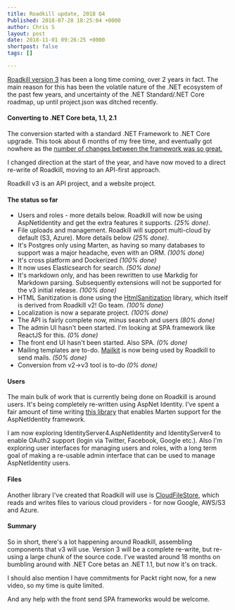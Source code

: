 ```yaml
---
title: Roadkill update, 2018 Q4
Published: 2018-07-28 18:25:04 +0000
author: Chris S
layout: post
date: 2018-11-01 09:26:25 +0000
shortpost: false
tags: []

---
```

[Roadkill version 3](http://github.com/roadkillwiki/roadkill) has been a long time coming, over 2 years in fact. The main reason for this has been the volatile nature of the .NET ecosystem of the past few years, and uncertainty of the .NET Standard/.NET Core roadmap, up until project.json was ditched recently.

#### Converting to .NET Core beta, 1.1, 2.1

The conversion started with a standard .NET Framework to .NET Core upgrade. This took about 6 months of my free time, and eventually got nowhere as the [number of changes between the framework was so great.](https://gist.github.com/yetanotherchris/197963aec1872c40bba515f8f95b7e0f)

I changed direction at the start of the year, and have now moved to a direct re-write of Roadkill, moving to an API-first approach. 

Roadkill v3 is an API project, and a website project.

#### The status so far

* Users and roles - more details below. Roadkill will now be using AspNetIdentity and get the extra features it supports. _(25% done)_.
* File uploads and management. Roadkill will support multi-cloud by default (S3, Azure). More details below _(25% done)_.
* It's Postgres only using Marten, as having so many databases to support was a major headache, even with an ORM. _(100% done)_
* It's cross platform and Dockerized _(100% done)_
* It now uses Elasticsearch for search. _(50% done)_
* It's markdown only, and has been rewritten to use Markdig for Markdown parsing. Subsequently extensions will not be supported for the v3 initial release. _(100% done)_
* HTML Sanitization is done using the [HtmlSanitization](https://github.com/mganss/HtmlSanitizer) library, which itself is derived from Roadkill v2! Go team. _(100% done)_
* Localization is now a separate project. _(100% done)_
* The API is fairly complete now, minus search and users _(80% done)_
* The admin UI hasn't been started. I'm looking at SPA framework like ReactJS for this. _(0% done)_
* The front end UI hasn't been started. Also SPA. _(0% done)_
* Mailing templates are to-do. [Mailkit](https://github.com/jstedfast/MailKit) is now being used by Roadkill to send mails. _(50% done)_
* Conversion from v2->v3 tool is to-do _(0% done)_

#### Users 

The main bulk of work that is currently being done on Roadkill is around users. It's being completely re-written using AspNet Identity. I've spent a fair amount of time writing [this library](https://github.com/yetanotherchris/marten.AspNetIdentity) that enables Marten support for the AspNetIdentity framework.

I am now exploring IdentityServer4.AspNetIdentity and IdentityServer4 to enable OAuth2 support (login via Twitter, Facebook, Google etc.). Also I'm exploring user interfaces for managing users and roles, with a long term goal of making a re-usable admin interface that can be used to manage AspNetIdentity users.

#### Files

Another library I've created that Roadkill will use is [CloudFileStore](https://github.com/yetanotherchris/CloudFileStore), which reads and writes files to various cloud providers - for now Google, AWS/S3 and Azure.

#### Summary

So in short, there's a lot happening around Roadkill, assembling components that v3 will use. Version 3 will be a complete re-write, but re-using a large chunk of the source code. I've wasted around 18 months on bumbling around with .NET Core betas an .NET 1.1, but now it's on track.

I should also mention I have commitments for Packt right now, for a new video, so my time is quite limited.

And any help with the front send SPA frameworks would be welcome.
